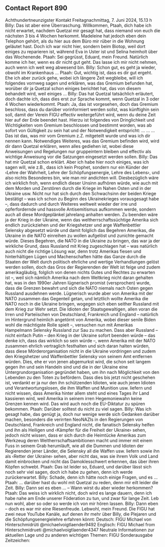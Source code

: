 ## Contact Report 890
Achthundertneunzigster Kontakt
Freitagnachmittag, 7. Juni 2024, 15.13 h
Billy:
Das ist aber eine Überraschung. Willkommen, Ptaah, dich habe ich nicht erwartet, nachdem Quetzal mir gesagt hat, dass niemand von euch die nächsten 3 bis 4 Wochen herkommt. Madeleine hat jedoch eben dein Telephon gehört, als du hier aus dem Büro mir rüber in die Wohnung geläutet hast. Doch ich war nicht hier, sondern beim Biotop, weil dort einiges zu reparieren ist, während Eva in Uster ist und Selina heimholt über das Wochenende.
Ptaah:
Sei gegrüsst, Eduard, mein Freund. Natürlich komme ich her, wenn es dir nicht gut geht. Das lasse ich mir nicht nehmen, auch wenn ich weit weg abwesend bin.
Billy:
Schon gut, es geht ja wieder, obwohl im Krankenhaus …
Ptaah:
Gut, wichtig ist, dass es dir gut ergeht. Ehe ich aber zurück gehe, wobei ich längere Zeit wegbleibe, will ich folgendes vornweg sagen und erklären, was das Gremium befunden hat, worüber dir ja Quetzal schon einiges berichtet hat, das von diesem behandelt wird, weil einiges …
Billy:
Das hat Quetzal tatsächlich erläutert, doch dachte ich, dass dies erst zur Sprache kommt, wenn Quetzal in 3 oder 4 Wochen wiederkommt.
Ptaah:
Ja, das ist vorgesehen, doch das Gremium beschloss, dass du darüber vorinformiert werden sollst, was künftighin sein soll, damit der Verein FIGU effectiv weitergeführt wird, wenn du deine Zeit hier auf der Erde beendet hast. Hierzu ist folgendes von Dringlichkeit und Wichtigkeiten vom Gremium beschlossen und bestimmt worden, was ab sofort von Gültigkeit zu sein hat und der Notwendigkeit entspricht:
… … …
Das ist das, was mir vom Gremium z.Z. mitgeteilt wurde und was ich dir nennen kann. Notwendiges Weiteres, was das Gremium befinden wird, wird dir dann Quetzal erklären, wenn alles gediehen ist, wobei diese Anweisungen und Regelungen nur gruppeintern bleiben und effectiv als wichtige Anweisung vor die Satzungen eingesetzt werden sollen.
Billy:
Das hat mir Quetzal schon erklärt. Aber ich habe hier noch einiges, was ich sagen will, wie z.B., dass ich kein Prophet, sondern nur ein Künder der ‹Lehre der Wahrheit, Lehre der Schöpfungsenergie, Lehre des Lebens›, und also nichts Besonderes bin, wie man mir andichten will. Diesbezüglich wäre ich wirklich froh, wenn endlich dieser Unsinn aufhören würde, wie auch mit dem Morden und Zerstören durch die Kriege im Nahen Osten und in der Ukraine usw. Nicht nur hat sich durch den Schwachsinn der beiden Kriege bestätigt – was ich schon zu Beginn des Ukrainekrieges vorausgesagt habe –, dass dadurch und durch Weiteres weltweit wieder der irre und opferfordernde und hassvolle Antisemitismus aufkommen werde, sondern auch all diese Mordgeplänkel jahrelang anhalten werden. Zu beenden wäre ja der Krieg in der Ukraine, wenn das weltherrschaftssüchtige Amerika sich endlich zurückziehen und der Kriegshetzer und arge Waffenbettler Selensky abgesetzt würde und damit folglich das Begehren Amerikas, die Ukraine in die NATO einreihen zu wollen aufgelöst und zunichte gemacht würde. Dieses Begehren, die NATO in die Ukraine zu bringen, das war ja der wirkliche Grund, dass Russland mit Krieg zugeschlagen hat – was natürlich auch nicht die richtige Lösung war, denn trotz Amerikas fiesen und hinterhältigen Lügen und Machenschaften hätte das Ganze durch die Staaten der Welt durch politisch ehrliche und wertige Verhandlungen gelöst werden sollen, doch das Gros der Regierenden der Welt ist feige und zudem amerikagläubig, folglich von denen nichts Gutes und Rechtes zu erwarten ist –, weil sich nämlich Amerika nach dem Weltkrieg nicht daran gehalten hat, was in den 1990er Jahren lügnerisch promist (versprochen) wurde, dass die Grenzen bewahrt und sich die NATO niemals nach Osten gegen Russland ausdehnen werde. Lügnerisch wurde aber von Amerika mit der NATO zusammen das Gegenteil getan, und letztlich wollte Amerika die NATO noch in die Ukraine bringen, wogegen sich eben seither Russland mit dem Krieg zur Wehr setzt. Die Idioten der Staatsgewaltigen, allen voran die Irren und Parteiischen von Deutschland, Frankreich und England – natürlich im Hintergrund heimlich angetörnt von Amerika, wobei dieser senile Biden wohl die mächtigste Rolle spielt –, versuchen nun mit Amerikas Hampelmann Selensky Russland zur Sau zu machen. Dass aber Russland – nicht einfach Putin – den Krieg in der Ukraine sofort beenden würde – das denke ich, dass das wirklich so sein würde –, wenn Amerika mit der NATO zusammen ehrlich vertraglich festhalten und sich daran halten würden, dass diese Mörderorganisation nicht in die Ukraine vordringen und zudem den Kriegshetzer und Waffenbettler Selensky von seinem Amt entfernen würden. Dies, ehe er von jenen abgemurkst wird, die schon seit langem gegen ihn und sein Handeln sind und die in der Ukraine eine Untergrundorganisation gegründet haben, um ihn nach Möglichkeit von den Lebenden zu den Toten zu befördern. Dass dies bis jetzt nicht geschehen ist, verdankt er ja nur den ihn schützenden Idioten, wie auch jenen Idioten und Verantwortungslosen, die ihm Waffen und Munition usw. liefern und nicht wissen, dass Amerika hinter allem steht und eines Tages ihr Land kassieren wird, weil Amerika in seinem irren Hegemoniewahn keine Grenzen kennen wird. Das wird auch noch die EU-Diktatur zu spüren bekommen.
Ptaah:
Darüber solltest du nicht zu viel sagen.
Billy:
Was ich gesagt habe, das genügt ja, doch nur wenige werde sich Gedanken darüber machen, besonders die verirrten NeoNAZIs in den Regierungen von Deutschland, Frankreich und England nicht, die fanatisch Selensky helfen und ihn als Heiligen und ‹Kämpfer für die Freiheit der Ukraine› sehen, jedoch nicht wissen, dass er sich durch die Heimtücke Amerikas zum Werkzeug deren Weltherrschaftsambitionen macht und immer mit einem Fuss in seinem Grab herumläuft, wie all die Dummen und Idioten der Regierenden jener Länder, die Selensky all die Waffen usw. liefern sowie ihn als ‹Retter der Ukraine› sehen, aber nicht das, was sie ihrem Volk und Land damit einbrocken und nicht das Damoklesschwert erkennen, das über ihren Köpfen schwebt.
Ptaah:
Das ist leider so, Eduard, und darüber lässt sich noch sehr viel sagen, doch ich habe zu gehen, denn ich werde zurückerwartet.
Billy:
Schade, denn ich hätte noch einige Fragen, und es …
Ptaah:
… darüber hast du wohl mit Quetzal zu reden, denn mir eilt leider die Zeit.
Billy:
Dann sei es eben … – Wann wirst du aber wieder herkommen?
Ptaah:
Das weiss ich wirklich nicht, doch wird es lange dauern, denn ich habe nahe am Ende unserer Föderation zu tun, und zwar für lange Zeit. Leb nun wohl, aber so oder so werde ich von mir hören lassen.
Billy:
Dann eben – doch es war mir eine Riesenfreude. Lebwohl, mein Freund.
Die FIGU hat zwei neue YouTube Kanäle, auf denen ihr mehr über Billy,
die Plejaren und die Schöpfungsenergielehre erfahren könnt:
Deutsch:
FIGU
Michael von Hinterschmidrüti
@michaelvoigtlaender9492
Englisch:
FIGU
Michael from Hinterschmidrueti
@michaelvoigtlaender4347
Neutrale Informationen zur aktuellen Lage und zu anderen wichtigen Themen:
FIGU
Sonderausgabe Zeitzeichen: